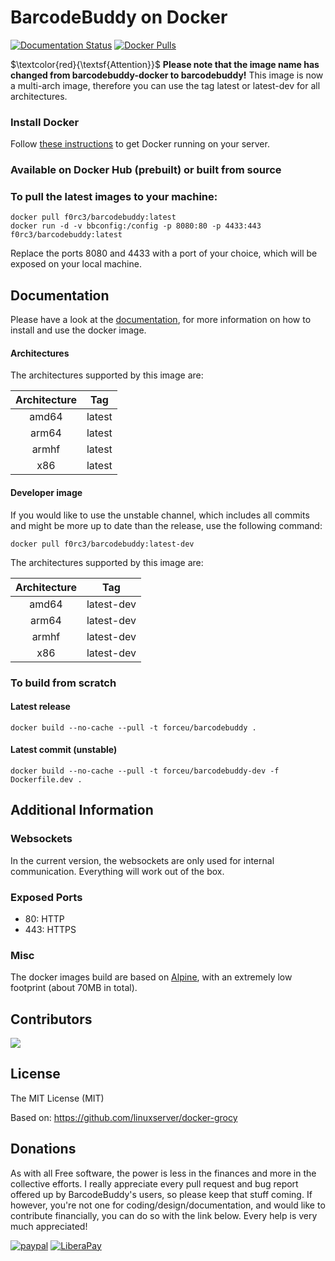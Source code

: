 # BarcodeBuddy on Docker


[![Documentation Status](https://readthedocs.org/projects/barcodebuddy-documentation/badge/?version=latest)](https://barcodebuddy-documentation.readthedocs.io/en/latest/?badge=latest)
[![Docker Pulls](https://img.shields.io/docker/pulls/f0rc3/barcodebuddy-docker.svg)](https://hub.docker.com/r/f0rc3/barcodebuddy-docker/)


$\textcolor{red}{\textsf{Attention}}$ **Please note that the image name has changed from barcodebuddy-docker to barcodebuddy!** This image is now a multi-arch image, therefore you can use the tag latest or latest-dev for all architectures.

### Install Docker

Follow [these instructions](https://docs.docker.com/engine/installation/) to get Docker running on your server.

### Available on Docker Hub (prebuilt) or built from source

### To pull the latest images to your machine:

```
docker pull f0rc3/barcodebuddy:latest
docker run -d -v bbconfig:/config -p 8080:80 -p 4433:443 f0rc3/barcodebuddy:latest
```

Replace the ports 8080 and 4433 with a port of your choice, which will be exposed on your local machine.

## Documentation

Please have a look at the [documentation](https://barcodebuddy-documentation.readthedocs.io/en/latest/), for more information on how to install and use the docker image.

#### Architectures

The architectures supported by this image are:

| Architecture | Tag |
| :----: | --- |
| amd64 | latest |
| arm64 | latest |
| armhf | latest |
| x86 | latest |

#### Developer image

If you would like to use the unstable channel, which includes all commits and might be more up to date than the release, use the following command:

```
docker pull f0rc3/barcodebuddy:latest-dev
```



The architectures supported by this image are:

| Architecture | Tag |
| :----: | --- |
| amd64 | latest-dev |
| arm64 | latest-dev  |
| armhf | latest-dev  |
| x86 | latest-dev  |

### To build from scratch

#### Latest release
```
docker build --no-cache --pull -t forceu/barcodebuddy .
```
#### Latest commit (unstable)
```
docker build --no-cache --pull -t forceu/barcodebuddy-dev -f Dockerfile.dev .
```

## Additional Information

### Websockets

In the current version, the websockets are only used for internal communication. Everything will work out of the box.

### Exposed Ports

 - 80:    HTTP
 - 443:   HTTPS

### Misc

The docker images build are based on [Alpine](https://hub.docker.com/_/alpine/), with an extremely low footprint (about 70MB in total).


## Contributors
<a href="https://github.com/forceu/barcodebuddy-docker/graphs/contributors">
  <img src="https://contributors-img.web.app/image?repo=forceu/barcodebuddy-docker" />
</a>

## License
The MIT License (MIT)

Based on: https://github.com/linuxserver/docker-grocy

## Donations

As with all Free software, the power is less in the finances and more in the collective efforts. I really appreciate every pull request and bug report offered up by BarcodeBuddy's users, so please keep that stuff coming. If however, you're not one for coding/design/documentation, and would like to contribute financially, you can do so with the link below. Every help is very much appreciated!

[![paypal](https://img.shields.io/badge/Donate-PayPal-green.svg)](https://www.paypal.com/cgi-bin/webscr?cmd=_donations&business=donate@bulling.mobi&lc=US&item_name=BarcodeBuddy&no_note=0&cn=&currency_code=EUR&bn=PP-DonationsBF:btn_donateCC_LG.gif:NonHosted) [![LiberaPay](https://img.shields.io/badge/Donate-LiberaPay-green.svg)](https://liberapay.com/MBulling/donate)
